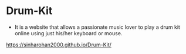# Drum-Kit

- It is a website that allows a passionate music lover to play a drum kit online using just his/her keyboard or mouse.

https://sinharohan2000.github.io/Drum-Kit/
